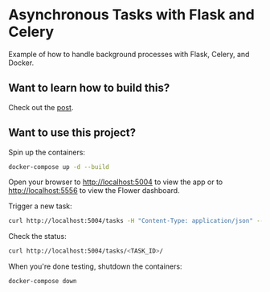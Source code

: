 # Asynchronous Tasks with Flask and Celery

Example of how to handle background processes with Flask, Celery, and Docker.

## Want to learn how to build this?

Check out the [post](https://testdriven.io/blog/flask-and-celery/).

## Want to use this project?

Spin up the containers:

```sh
docker-compose up -d --build
```

Open your browser to [http://localhost:5004](http://localhost:5004) to view the app or to [http://localhost:5556](http://localhost:5556) to view the Flower dashboard.

Trigger a new task:

```sh
curl http://localhost:5004/tasks -H "Content-Type: application/json" --data '{"type": 0}'
```

Check the status:

```sh
curl http://localhost:5004/tasks/<TASK_ID>/
```

When you're done testing, shutdown the containers:

```sh
docker-compose down
```